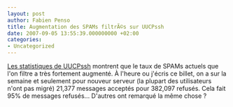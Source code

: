 ```yaml
---
layout: post
author: Fabien Penso
title: Augmentation des SPAMs filtrÃ©s sur UUCPssh
date: 2007-09-05 13:55:39.000000000 +02:00
categories:
- Uncategorized
---
```

<a href="http://master.uucpssh.org/cn/mailgraph.cgi">Les statistiques de UUCPssh</a> montrent que le taux de SPAMs actuels que l'on filtre a très fortement augmenté. À l'heure ou j'écris ce billet, on a sur la semaine et seulement pour nouveur serveur (la plupart des utilisateurs n'ont pas migré) 21,377 messages acceptés pour 382,097 refusés. Cela fait 95% de messages refusés... D'autres ont remarqué la même chose ?

